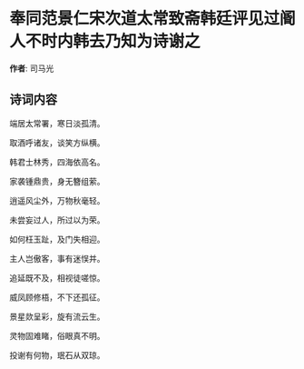# 奉同范景仁宋次道太常致斋韩廷评见过阍人不时内韩去乃知为诗谢之

**作者**: 司马光

## 诗词内容

端居太常署，寒日淡孤清。

取酒呼诸友，谈笑方纵横。

韩君士林秀，四海依高名。

家袭锺鼎贵，身无簪组萦。

逍遥风尘外，万物秋毫轻。

未尝妄过人，所过以为荣。

如何枉玉趾，及门失相迎。

主人岂傲客，事有迷悮并。

追延既不及，相视徒嗟惊。

威凤顾修梧，不下还孤征。

景星欻呈彩，旋有流云生。

灵物固难睹，俗眼真不明。

投谢有何物，珉石从双琼。

